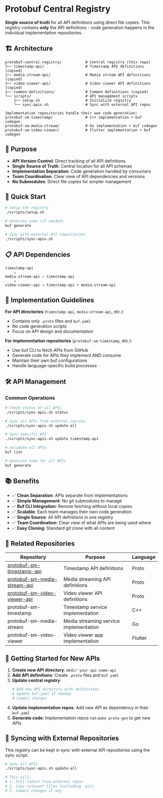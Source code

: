 # Protobuf Central Registry

**Single source of truth** for all API definitions using direct file copies. This registry contains **only** the API definitions - code generation happens in the individual implementation repositories.

## 🏗️ Architecture

```
protobuf-central-registry/           # Central registry (this repo)
├── timestamp-api/                   # Timestamp API definitions (copied)
├── media-stream-api/                # Media stream API definitions (copied)
├── video-viewer-api/                # Video viewer API definitions (copied)
├── common-definitions/              # Common definitions (copied)
└── scripts/                         # API management scripts
    ├── setup.sh                     # Initialize registry
    └── sync-apis.sh                 # Sync with external API repos

Implementation repositories handle their own code generation:
protobuf-sm-timestamp/               # C++ implementation + buf codegen
protobuf-sm-media-stream/            # Go implementation + buf codegen  
protobuf-sm-video-viewer/            # Flutter implementation + buf codegen
```

## 🎯 Purpose

- **API Version Control**: Direct tracking of all API definitions
- **Single Source of Truth**: Central location for all API schemas
- **Implementation Separation**: Code generation handled by consumers
- **Team Coordination**: Clear view of API dependencies and versions
- **No Submodules**: Direct file copies for simpler management

## 🚀 Quick Start

```bash
# Setup the registry
./scripts/setup.sh

# Generate code (if needed)
buf generate

# Sync with external API repositories
./scripts/sync-apis.sh
```

## 📋 API Dependencies

```
timestamp-api
    ↓
media-stream-api → timestamp-api  
    ↓
video-viewer-api → timestamp-api + media-stream-api
```

## 🔧 Implementation Guidelines

**For API directories** (`timestamp-api`, `media-stream-api`, etc.):
- Contains only `.proto` files and `buf.yaml`
- No code generation scripts
- Focus on API design and documentation

**For implementation repositories** (`protobuf-sm-timestamp`, etc.):
- Use buf CLI to fetch APIs from GitHub
- Generate code for APIs they implement AND consume  
- Maintain their own buf configurations
- Handle language-specific build processes

## 🛠️ API Management

### Common Operations

```bash
# Check status of all APIs
./scripts/sync-apis.sh status

# Sync all APIs from external sources
./scripts/sync-apis.sh update-all

# Sync specific API
./scripts/sync-apis.sh update timestamp-api

# Validate all APIs
buf lint

# Generate code for all APIs
buf generate
```

## 📚 Benefits

- ✅ **Clean Separation**: APIs separate from implementations
- ✅ **Simple Management**: No git submodules to manage
- ✅ **Buf CLI Integration**: Remote fetching without local copies
- ✅ **Scalable**: Each team manages their own code generation
- ✅ **Single Source**: All API definitions in one registry
- ✅ **Team Coordination**: Clear view of what APIs are being used where
- ✅ **Easy Cloning**: Standard git clone with all content

## 🔗 Related Repositories

| Repository | Purpose | Language |
|------------|---------|----------|
| [protobuf-sm-timestamp-api](https://github.com/esonti/protobuf-sm-timestamp-api) | Timestamp API definitions | Proto |
| [protobuf-sm-media-stream-api](https://github.com/esonti/protobuf-sm-media-stream-api) | Media streaming API definitions | Proto |
| [protobuf-sm-video-viewer-api](https://github.com/esonti/protobuf-sm-video-viewer-api) | Video viewer API definitions | Proto |
| protobuf-sm-timestamp | Timestamp service implementation | C++ |
| protobuf-sm-media-stream | Media streaming service implementation | Go |
| protobuf-sm-video-viewer | Video viewer app implementation | Flutter |

## 🚀 Getting Started for New APIs

1. **Create new API directory**: `mkdir your-api-name-api`
2. **Add API definitions**: Create `.proto` files and `buf.yaml`
3. **Update central registry**: 
   ```bash
   # Add new API directory with definitions
   # Update buf.yaml if needed
   # Commit changes
   ```
4. **Update implementation repos**: Add new API as dependency in their `buf.yaml`
5. **Generate code**: Implementation repos run `make proto-gen` to get new APIs

## 🔄 Syncing with External Repositories

This registry can be kept in sync with external API repositories using the sync script:

```bash
# Sync all APIs
./scripts/sync-apis.sh update-all

# This will:
# 1. Pull latest from external repos
# 2. Copy relevant files (excluding .git)
# 3. Commit changes if any
```
